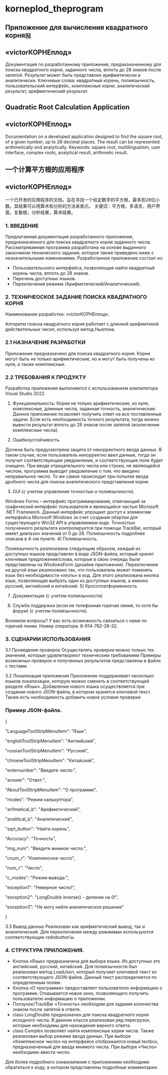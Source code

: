 # korneplod_theprogram
 <h2>  Приложение для вычисления квадратного корня🇳 </h2>
 <h2>   «victorКОРНЕплод»</h2>
 
Документация по разработанному приложения, предназначенному для поиска квадратного корня, заданного числа, вплоть до 28 знаков после запятой. Результат может быть представлен арифметически и аналитически.
Ключевые слова: квадратный корень, полиязычность, пользовательский интерфейс, комплексные корни, аналитический результат, арифметический результат.

<h2> Quadratic Root Calculation Application </h2>
<h2>   «victorКОРНЕплод»</h2>
Documentation on a developed application designed to find the square root, of a given number, up to 28 decimal places. The result can be represented arithmetically and analytically.
Keywords: square root, multilingualism, user interface, complex roots, analytical result, arithmetic result.

<h2> 一个计算平方根的应用程序 </h2>
<h2>   «victorКОРНЕплод»</h2>
一个已开发的应用程序的文档，旨在寻找一个给定数字的平方根，最多到28位小数。其结果可以用算术和分析的方法来表示。
关键词：平方根，多语言，用户界面，复数根，分析结果，算术结果。

<h3>1.	ВВЕДЕНИЕ</h3>
Предлагаемая документация разработанного приложения, предназначенного для поиска квадратного корня заданного числа.
Рассматриваемая программа разработана на основе выданного заказчиком технического задания, которое также приведено ниже с незначительными изменениями.
Разработанное приложение состоит из:

-	Пользовательского интерфейса, позволяющие найти квадратный корень числа, вплоть до 28 знаков.
-	Перечень доступных языков.
-	Переключения режима (Арифметический/Аналитический).

 

<h3>2.	ТЕХНИЧЕОСКОЕ ЗАДАНИЕ ПОИСКА КВАДРАТНОГО КОРНЯ</h3>

Наименование разработки: «victorКОРНЕплод».

Алгоритм поиска квадратного корня работает с длинной арифметикой действительных чисел, используя метод Ньютона.

<h3>2.1	НАЗНАЧЕНИЕ РАЗРАБОТКИ</h3>
Приложение предназначено для поиска квадратного корня. Корни могут быть не только арифметические, но и могут быть получены из нуля, а также комплексные.
<h3>2.2	ТРЕБОВАНИЯ К ПРОДУКТУ</h3>
Разработка приложения выполняется с использованием компилятора Visual Studio 2022.

1)	Функциональность: 
Корни не только арифметические, из нуля, комплексные, длинные числа, заданная точность, аналитические.
Данное приложение позволяет получить ответ на все поставленные задачи. Если есть необходимость точного результата, тогда можно вывести результат вплоть до 28 знаков после запятой (исключение комплексные числа).

2)	Ошибкоустойчивость.

Должна быть предусмотрена защита от некорректного ввода данных. В таком случае, если пользователь некорректно ввел данные, тогда он получит соответствующее уведомление, и соответствующее поле будет очищено. При вводе отрицательного числа или строки, не являющейся числом, программа выводит уведомление о том, что введено неправильное число. То же самое происходит при попытке ввода дробного числа для поиска аналитического представления корня.

3)	GUI (с учетом управления точностью и полиязычности).

Windows Forms – интерфейс программирования, отвечающий за графический интерфейс пользователя и являющийся частью Microsoft .NET Framework. Данный интерфейс упрощает доступ к элементам интерфейса Microsoft Windows за счет создания обертки для существующего Win32 API в управляемом коде.
Точностью полученного результата контролируется при помощи TrackBar, который имеет диапазон значений от 0 до 28.
Полиязычность подробнее описана в 4-ом пункте.
4)	Полиязычность.

Полиязычность реализована следующим образом, каждый из доступных языков представлен в виде JSON-файла, который хранит ключевые предложения/слова, которые в свою очередь были представлены на WindowsForm (дизайне приложения). 
Переключение на другой язык реализовано так, что пользователь может поменять язык без необходимости «лезть» в код. Для этого реализована кнопка язык, позволяющая выбрать один из доступных языков, а именно русский, английский и китайский. 
5)	Кроссплатформенность

7)	Документация (с учетом полиязычности)

9)	Служба поддержки (если не телефонная горячая линия, то хотя бы форум) (с учетом полиязычности).

Возникли вопросы? У вас есть возможность связаться с нами по горячей линии. Номер оператора: 8-914-782-28-32.
<h3>3.	СЦЕНАРИИ ИСПОЛЬЗОВАНИЯ</h3>

3.1	Проведение проверок
Осуществлять проверки можно только тех значений, которые удовлетворяют техническим требованиям
Примеры возможных проверок и полученных результатов представлены в файле с тестами.

3.2	Локализация приложения
Приложение поддерживает несколько языков локализации, которую можно сменить в соответствующей разделе «Язык».  Добавление нового языка осуществляется при создании нового JSON-файла, в котором хранятся ключевой текст. Также есть необходимость добавить новое условие проверки

<h3>Пример JSON-файла.</h3>
{

"LanguageToolStripMenuItem": "Язык",

"englishToolStripMenuItem": "Английский",

"russianToolStripMenuItem": "Русский",

"chineseToolStripMenuItem": "Китайский",

"enternumber": "Введите число:",

"answer": "Ответ:",

"AboutToolStripMenuItem": "О программе",

"modes": "Режим калькултора",

"arifmetical_b": "Арифметический",

"analitical_b": "Аналитический",

"sqrt_button": "Найти корень",

"Accuracy": "Точность",

"img_num": "Введите мнимое число:",

"cnum_r": "Комплексное число",

"num_r": "Число",

"c_modes": "Режим вывода:",

"exception1": "Неверное число!",

"exception2": "LongDouble inverse() - деление на 0!",

"exception3": "Не могу найти аналитическое решение"

}

3.3	Вывод данных
Реализован как арифметический вывод, так и аналитический. Для переключения между режимами используются соответствующие radiobutton’ы.


<h3>4.	СТРУКТУРА ПРИЛОЖЕНИЯ.</h3>

-	Кнопка «Язык» предназначена для выбора языка. Из доступных это английский, русский, китайский. Для полиязычности был реализован метод LoadJson, который получает ключевой текст из соответствующего JSON-файла. Данный текст распределяется по определенным полям. 
-	Кнопка «О программе» предоставляет пользователю информацию о программе. Открывается новое окно, позволяющего получить пользователю информацию о приложении.
-	Ползунок/TrackBar «Точность» необходим для задания количества знаком после запятой в ответе.
-	сlass LongDouble предназначен для поиска квадратного корня исходного числа. В данном классе реализован ряд перегрузок, которые необходимы для нахождения верного ответа. 
-	сlass Complex позволяет найти комплексные корни числа. Также реализован выбор режима ввода данных. При выборе «Комплексное число» на интерфейсе отображается новый textbox, предназначенный для ввода мнимого числа. При выборе «Число» необходимо ввести число.

Для более подробного ознакомления с приложением необходимо обратиться к коду, в котором представлены подробные комментарии.
